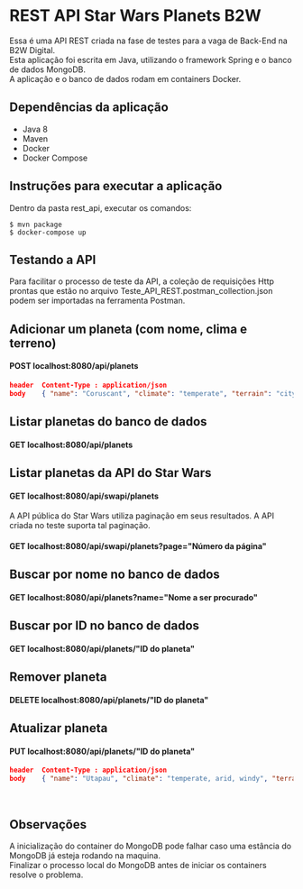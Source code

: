 # REST API Star Wars Planets B2W

Essa é uma API REST criada na fase de testes para a vaga de Back-End na B2W Digital.  
Esta aplicação foi escrita em Java, utilizando o framework Spring e o banco de dados MongoDB.  
A aplicação e o banco de dados rodam em containers Docker.

## Dependências da aplicação

- Java 8
- Maven
- Docker
- Docker Compose

## Instruções para executar a aplicação

Dentro da pasta rest_api, executar os comandos:

```shell
$ mvn package
$ docker-compose up
```

## Testando a API

Para facilitar o processo de teste da API, a coleção de requisições Http prontas que estão no arquivo Teste_API_REST.postman_collection.json podem ser importadas na ferramenta Postman.

## Adicionar um planeta (com nome, clima e terreno)

#### POST localhost:8080/api/planets
```json
header  Content-Type : application/json
body    { "name": "Coruscant", "climate": "temperate", "terrain": "cityscape, mountains" }
```

## Listar planetas do banco de dados

#### GET localhost:8080/api/planets

## Listar planetas da API do Star Wars

#### GET localhost:8080/api/swapi/planets

A API pública do Star Wars utiliza paginação em seus resultados. A API criada no teste suporta tal paginação.

#### GET localhost:8080/api/swapi/planets?page="Número da página"

## Buscar por nome no banco de dados

#### GET localhost:8080/api/planets?name="Nome a ser procurado"

## Buscar por ID no banco de dados

#### GET localhost:8080/api/planets/"ID do planeta"

## Remover planeta

#### DELETE localhost:8080/api/planets/"ID do planeta"

## Atualizar planeta

#### PUT localhost:8080/api/planets/"ID do planeta"

```json
header  Content-Type : application/json
body    { "name": "Utapau", "climate": "temperate, arid, windy", "terrain": "scrublands, savanna, canyons, sinkholes",	"appears": 1 }
```

<br>

## Observações

A inicialização do container do MongoDB pode falhar caso uma estância do MongoDB já esteja rodando na maquina.  
Finalizar o processo local do MongoDB antes de iniciar os containers resolve o problema.